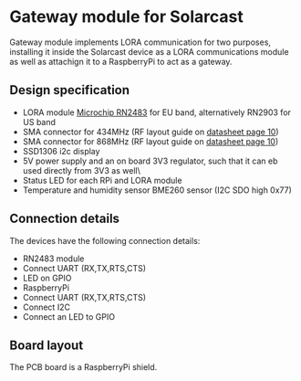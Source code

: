 # Gateway module for Solarcast
Gateway module implements LORA communication for two purposes, installing it inside the Solarcast device as a LORA communications module as well as attachign it to a RaspberryPi to act as a gateway.

## Design specification
* LORA module [Microchip RN2483](http://www.microchip.com/wwwproducts/en/RN2483) for EU band, alternatively RN2903 for US band
* SMA connector for 434MHz (RF layout guide on [datasheet page 10](http://ww1.microchip.com/downloads/en/DeviceDoc/50002346B.pdf))
* SMA connector for 868MHz (RF layout guide on [datasheet page 10](http://ww1.microchip.com/downloads/en/DeviceDoc/50002346B.pdf))
* SSD1306 i2c display
* 5V power supply and an on board 3V3 regulator, such that it can eb used directly from 3V3 as well\
* Status LED for each RPi and LORA module
* Temperature and humidity sensor BME260 sensor (I2C SDO high 0x77)

## Connection details
The devices have the following connection details:

*  RN2483 module
 * Connect UART (RX,TX,RTS,CTS)
 * LED on GPIO
*  RaspberryPi
  * Connect UART (RX,TX,RTS,CTS)
  * Connect I2C
  * Connect an LED to GPIO

## Board layout
The PCB board is a RaspberryPi shield.
